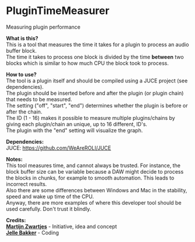 # PluginTimeMeasurer
Measuring plugin performance

**What is this?**  
This is a tool that measures the time it takes for a plugin to process an audio buffer block.  
The time it takes to process one block is divided by the time **between** two blocks which is similar to how much CPU the block took to process.

**How to use?**  
The tool is a plugin itself and should be compiled using a JUCE project (see dependencies).  
The plugin should be inserted before and after the plugin (or plugin chain) that needs to be measured.  
The setting ("off", "start", "end") determines whether the plugin is before or after the chain.  
The ID (1 - 16) makes it possible to measure multiple plugins/chains by giving each plugin/chain an unique, up to 16 different, ID's.  
The plugin with the "end" setting will visualize the graph.  

**Dependencies:**  
JUCE: https://github.com/WeAreROLI/JUCE

**Notes:**  
This tool measures time, and cannot always be trusted.
For instance, the block buffer size can be variable because a DAW might decide to process the blocks in chunks, for example to smooth automation. This leads to incorrect results.  
Also there are some differences between Windows and Mac in the stability, speed and wake up time of the CPU.  
Anyway, there are more examples of where this developer tool should be used carefully. Don't trust it blindly.  

**Credits:**  
[**Martijn Zwartjes**](https://www.112db.com/) - Initiative, idea and concept    
[**Jelle Bakker**](https://www.jb-audio.com/) - Coding    
